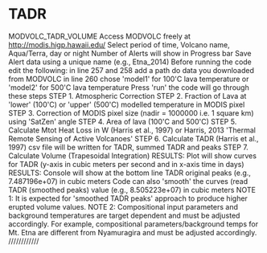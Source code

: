 # TADR
MODVOLC_TADR_VOLUME
Access MODVOLC freely at http://modis.higp.hawaii.edu/
Select period of time, Volcano name, Aqua/Terra, day or night
Number of Alerts will show in Progress bar
Save Alert data using a unique name (e.g., Etna_2014)
Before running the code edit the following: 
in line 257 and 258 add a path do data you downloaded from MODVOLC
in line 260 chose 'model1' for 100'C lava temperature or 'model2' for 500'C lava temperature
Press 'run' the code will go through these steps
STEP 1. Atmospheric Correction
STEP 2. Fraction of Lava at 'lower' (100'C) or 'upper' (500'C) modelled temperature in MODIS pixel
STEP 3. Correction of MODIS pixel size (nadir = 1000000 i.e. 1 square km) using 'SatZen' angle
STEP 4. Area of lava (100'C and 500'C)
STEP 5. Calculate Mtot Heat Loss in W (Harris et al., 1997) or Harris, 2013 'Thermal Remote Sensing of Active Volcanoes'
STEP 6. Calculate TADR (Harris et al., 1997)
csv file will be written for TADR, summed TADR and peaks
STEP 7. Calculate Volume (Trapesoidal Integration)
RESULTS: Plot will show curves for TADR (y-axis in cubic meters per second and in x-axis time in days)
RESULTS: Console will show at the bottom line TADR original peaks (e.g., 7.487196e+07) in cubic meters
         Code can also 'smooth' the curves (read TADR (smoothed peaks) value (e.g., 8.505223e+07) in cubic meters
NOTE 1: It is expected for 'smoothed TADR peaks' approach to produce higher erupted volume values.
NOTE 2: Compositional input parameters and background temperatures are target dependent and must be adjusted accordingly.
For example, compositional parameters/background temps for Mt. Etna are different from Nyamuragira and must be adjusted accordingly. 
////////////
